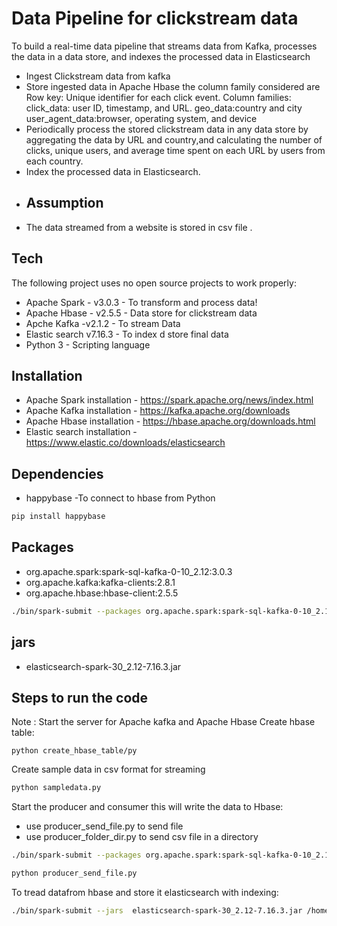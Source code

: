 # Data Pipeline for clickstream data


To build a real-time data pipeline that streams data from Kafka, processes the data in a data store, and indexes the processed data in Elasticsearch
- Ingest Clickstream data from kafka 
- Store ingested data in Apache Hbase the column family considered are Row key: Unique identifier for each click event.
Column families:
click_data: user ID, timestamp, and URL.
geo_data:country and city
user_agent_data:browser, operating system, and device
- Periodically process the stored clickstream data in any data store by aggregating the data by URL and country,and calculating the number of clicks, unique users, and average time spent on each URL by users from each country.
- Index the processed data in Elasticsearch.
- ## Assumption
- The data streamed from a website is stored in csv file .

## Tech

The following project uses no open source projects to work properly:

- Apache Spark - v3.0.3 - To transform and process data!
- Apache Hbase  - v2.5.5 - Data store for clickstream data
- Apche Kafka -v2.1.2 - To stream Data
- Elastic search v7.16.3 - To index d store final data
- Python 3 - Scripting language 

## Installation

- Apache Spark installation - https://spark.apache.org/news/index.html
- Apache Kafka installation - https://kafka.apache.org/downloads
- Apache Hbase installation - https://hbase.apache.org/downloads.html
- Elastic search installation -https://www.elastic.co/downloads/elasticsearch

## Dependencies
- happybase -To connect to hbase from Python 
```sh
pip install happybase
```
## Packages
- org.apache.spark:spark-sql-kafka-0-10_2.12:3.0.3
- org.apache.kafka:kafka-clients:2.8.1
- org.apache.hbase:hbase-client:2.5.5 
```sh
./bin/spark-submit --packages org.apache.spark:spark-sql-kafka-0-10_2.12:3.0.3,org.apache.kafka:kafka-clients:2.8.1,org.apache.hbase:hbase-client:2.5.5 /home/hp/kafka_hbase.py
```
## jars
- elasticsearch-spark-30_2.12-7.16.3.jar

## Steps to run the code
Note : Start the server for Apache kafka and Apache Hbase 
Create hbase table:
```
python create_hbase_table/py
```
Create sample data in csv format for streaming 
```sh
python sampledata.py
```
Start the producer and consumer this will write the data to Hbase:
- use producer_send_file.py to send file 
- use producer_folder_dir.py to send csv file in a directory 
```sh 
./bin/spark-submit --packages org.apache.spark:spark-sql-kafka-0-10_2.12:3.0.3,org.apache.kafka:kafka-clients:2.8.1,org.apache.hbase:hbase-client:2.5.5 /home/hp/kafka_hbase.py
```
```sh 
python producer_send_file.py
```
To tread datafrom hbase and store it elasticsearch with indexing:
```sh
./bin/spark-submit --jars  elasticsearch-spark-30_2.12-7.16.3.jar /home/hp/hbase_spark.py
```

[//]: # (These are reference links used in the body of this note and get stripped out when the markdown processor does its job. There is no need to format nicely because it shouldn't be seen. Thanks SO - http://stackoverflow.com/questions/4823468/store-comments-in-markdown-syntax)

   [dill]: <https://github.com/joemccann/dillinger>
   [git-repo-url]: <https://github.com/joemccann/dillinger.git>
   [john gruber]: <http://daringfireball.net>
   [df1]: <http://daringfireball.net/projects/markdown/>
   [markdown-it]: <https://github.com/markdown-it/markdown-it>
   [Ace Editor]: <http://ace.ajax.org>
   [node.js]: <http://nodejs.org>
   [Twitter Bootstrap]: <http://twitter.github.com/bootstrap/>
   [jQuery]: <http://jquery.com>
   [@tjholowaychuk]: <http://twitter.com/tjholowaychuk>
   [express]: <http://expressjs.com>
   [AngularJS]: <http://angularjs.org>
   [Gulp]: <http://gulpjs.com>

   [PlDb]: <https://github.com/joemccann/dillinger/tree/master/plugins/dropbox/README.md>
   [PlGh]: <https://github.com/joemccann/dillinger/tree/master/plugins/github/README.md>
   [PlGd]: <https://github.com/joemccann/dillinger/tree/master/plugins/googledrive/README.md>
   [PlOd]: <https://github.com/joemccann/dillinger/tree/master/plugins/onedrive/README.md>
   [PlMe]: <https://github.com/joemccann/dillinger/tree/master/plugins/medium/README.md>
   [PlGa]: <https://github.com/RahulHP/dillinger/blob/master/plugins/googleanalytics/README.md>
